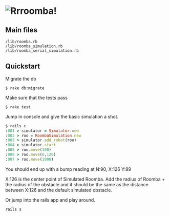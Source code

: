 ![Rrroomba!](http://www.forthecode.org/custom/images/rrroomba.png)
=======


Main files
-------
````
/lib/roomba.rb
/lib/roomba_simulation.rb
/lib/roomba_serial_simulation.rb
````

Quickstart
-------
Migrate the db

````
$ rake db:migrate
````

Make sure that the tests pass

````
$ rake test
````


Jump in console and give the basic simulation a shot.

````ruby
$ rails c
:001 > simulator = Simulator.new
:002 > roo = RoombaSimulation.new
:003 > simulator.add_robot(roo)
:004 > simulator.start
:005 > roo.move(100)
:006 > roo.move(0,120)
:007 > roo.move(1000)
````
You should end up with a bump reading at N:90, X:126 Y:89

X:126 is the center point of Simulated Roomba. Add the radius of Roomba + the radius of the obstacle and it should be the same as the distance between X:126 and the default simulated obstacle.

Or jump into the rails app and play around.

````
rails s
````
